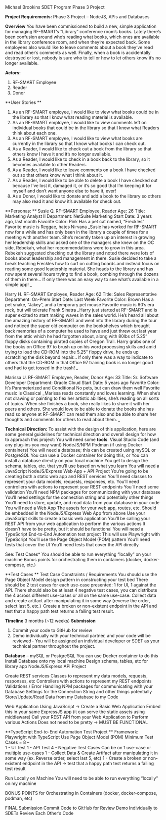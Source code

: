 Michael Brookins
SDET Program
Phase 3 Project

**Project Requirements:**
Phase 3 Project – NodeJS, APIs and Databases 

**Overview** 
You have been commissioned to build a new, simple application for managing RF-SMART’s “Library” conference room’s books. Lately there’s been confusion around who’s reading what books, which ones are available in the library conference room, and when they’re expected back. Some employees also would like to leave comments about a book they’ve read and read other’s comments as well. Finally, when a book is accidentally destroyed or lost, nobody is sure who to tell or how to let others know it’s no longer available. 

**Actors:**
1. RF-SMART Employee 
2. Reader 
3. Donor 

**User Stories **
1. As an RF-SMART employee, I would like to view what books could be in the library so that I know what reading material is available. 
2. As an RF-SMART employee, I would like to view comments left on individual books that could be in the library so that I know what Readers think about each one. 
3. As an RF-SMART employee, I would like to view what books are currently in the library so that I know what books I can check out. 
4. As a Reader, I would like to check out a book from the library so that others know I have it and it’s no longer available. 
5. As a Reader, I would like to check in a book back to the library, so it becomes available to other Readers. 
6. As a Reader, I would like to leave comments on a book I have checked out so that others know what I think about it. 
7. As a Reader, I would like to be able to delete a book I have checked out because I’ve lost it, damaged it, or it’s so good that I’m keeping it for myself and don’t want anyone else to have it, ever! 
8. As a Donor, I would like to donate and add a book to the library so others may also read it and know it’s available for check out. 

**Personas: **
Susie Q. 
RF-SMART Employee, Reader 
Age: 26 
Title: Marketing Analyst II 
Department: NetSuite Marketing 
Start Date: 3 years ago, last month 
Favorite Color: Pink 
Has a pet cat named, “Freckles” 
Favorite music is Reggae, hates Nirvana 
_Susie has worked for RF-SMART now for a while and has only been in the library a couple of times for a meeting with another team. She’s recently taken up an interest in growing her leadership skills and asked one of the managers she knew on the OC side, Rebekah, what her recommendations were to grow in this area. Rebekah suggested checking out the library and noted there were lots of books about leadership and management in there. Susie decided to take a break teaching Freckles how to surf on cutting boards and instead focus on reading some good leadership material. She heads to the library and has now spent several hours trying to find a book, combing through the dozens of them in there… If only there was an easy way to see what’s available in a simple app! _

Harry H. 
RF-SMART Employee, Reader 
Age: 62 
Title: Sales Representative 
Department: On-Prem 
Start Date: Last Week 
Favorite Color: Brown 
Has a pet snake, “Jakey”, and a temporary pet mouse 
Favorite music is 60’s era rock, but will tolerate Frank Sinatra
_Harry just started at RF-SMART and is super excited to start making waves in the sales world. He’s heard all about the amazing history of RF-SMART and went into the library during the tour and noticed the super old computer on the bookshelves which brought back memories of a computer he used to have and just threw out last year from the attic which he had forgotten about, along with 80lbs of 5.25” floppy disks containing pirated copies of Oregon Trail.
Harry grabs one of the books on Office 97 to brush up on his word processing skills and amid trying to load the CD-ROM into the 5.25” floppy drive, he ends up scratching the disk beyond repair… If only there was a way to indicate to others that the CD-ROM in that Office 97 training book is no longer good and had to get tossed in the trash!  _

Marissa U. 
RF-SMART Employee, Reader, Donor 
Age: 33 
Title: Sr. Software Developer 
Department: Oracle Cloud 
Start Date: 5 years ago 
Favorite Color: It’s Parameterized and Conditional 
No pets, but can draw them well 
Favorite music is Classical 
_Marissa reads constantly and loves learning. When she’s not drawing or painting to flex her artistic abilities, she’s reading on all sorts of topics. When she finishes a book, she really likes to share it with her peers and others.  She would love to be able to donate the books she has read so anyone at RF-SMART can read them also and be able to share her thoughts and comments for others to read about them. _

**Technical Direction:**
To assist with the design of this application, here are some general guidelines for technical direction and overall design for how to approach this project: 
You will need some **tools**: 
Visual Studio Code (and any plug-ins you may want) 
NodeJS/NPM 
Podman (if using Docker containers) 
You will need a database; this can be created using mySQL or PostgreSQL 
You can use a Docker container for doing this, or 
You can install a database directly on your local machine 
You get to design the schema, tables, etc. that you’ll use based on what you learn 
You will need a JavaScript NodeJS/Express Web App + API Project 
You’re going to be creating both a static web app and REST services 
You’ll need classes to represent your data models, requests, responses, etc. 
You’ll need controllers with actions to represent your REST endpoints 
You’ll need some validation 
You’ll need NPM packages for communicating with your database 
You’ll need settings for the connection string and potentially other things 
You’ll need to store, update, and read data from your database in your code 
You will need a Web App 
The assets for your web app, routes, etc. Should be embedded in the NodeJS/Express Web App from above 
Use your JavaScript skills to create a basic web application 
You’ll be calling your REST API from your web application to perform the various actions 
It doesn’t have to be pretty, but it should be functional 
You will need a TypeScript End-to-End Automation test project 
This will use Playwright with TypeScript 
You’ll use the Page Object Model (POM) pattern 
You’ll need tests that cover the UI 
You’ll need tests that cover the API directly 

See: Test Cases* 
You should be able to run everything “locally” on your machine 
Bonus points for orchestrating them in containers (docker, docker-compose, etc.) 

**Test Cases **
Test Case Constraints / Requirements 
You should use the Page Object Model design pattern in constructing your test bed 
There should be 2 test cases for each use-case presented: 1 for UI, 1 against the API. 
There should also be at least 4 negative test cases, you can distribute the 4 across different use-cases or all on the same use-case. 
Collect data and create artifact after manipulating it in some way (reverse the order, select last 5, etc.)  
Create a broken or non-existent endpoint in the API and test that a happy path test returns a failing test result. 

**Timeline** 
3 months (~12 weeks) 
**Submission** 
1. Commit your code to GitHub for review  
2. Demo individually with your technical partner, and your code will be reviewed - You will be assigned an individual developer or SDET as your technical partner throughout the project. 

**Database** – mySQL or PostgreSQL 
You can use Docker container to do this 
Install Database onto my local machine 
Design schema, tables, etc for library app 
NodeJS/Express API Project 

Create REST services 
Classes to represent my data models, requests, responses, etc 
Controllers with actions to represent my REST endpoints 
Validations / Error Handling 
NPM packages for communicating with your Database 
Settings for the Connection String and other things potentially 
Store/Update/Read Data from my Database to my Code 

Web Application 
Using JavaScript -> Create a Basic Web Application 
Embed this in your same ExpressJS app (it can serve the static assets using middleware) 
Call your REST API from your Web Application to Perform various Actions 
Does not need to be pretty -> MUST BE FUNCTIONAL 

**TypeScript End-to-End Automation Test Project **
Framework: Playwright with TypeScript 
Use Page Object Model (POM) 
Minimum Test Cases = 8 –  
1 - UI Test 
1 - API Test 
4 - Negative Test Cases 
Can be on 1 use-case or multiple use-cases 
1 - Collect Data & Create Artifact after manipulating it in some way (ex. Reverse order, select last 5, etc) 
1 - Create a broken or non-existent endpoint in the API -> test that a happy path test returns a failing test result 

Run Locally on Machine 
You will need to be able to run everything “locally” on my machine 

BONUS POINTS for Orchestrating in Containers (docker, docker-compose, podman, etc) 

FINAL Submission 
Commit Code to GitHub for Review 
Demo Individually to SDETs 
Review Each Other’s Code 
